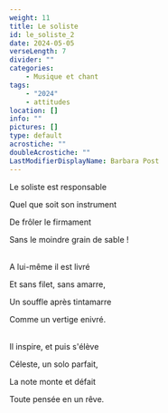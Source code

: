 ```yaml
---
weight: 11
title: Le soliste
id: le_soliste_2
date: 2024-05-05
verseLength: 7
divider: ""
categories:
    - Musique et chant
tags:
    - "2024"
    - attitudes
location: []
info: ""
pictures: []
type: default
acrostiche: ""
doubleAcrostiche: ""
LastModifierDisplayName: Barbara Post
---
```

Le soliste est responsable

Quel que soit son instrument

De frôler le firmament

Sans le moindre grain de sable !

 \
A lui-même il est livré

Et sans filet, sans amarre,

Un souffle après tintamarre

Comme un vertige enivré.

 \
Il inspire, et puis s'élève

Céleste, un solo parfait,

La note monte et défait

Toute pensée en un rêve.
